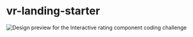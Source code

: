 # vr-landing-starter
![Design preview for the Interactive rating component coding challenge](buid/static/media/vr.jpg)

